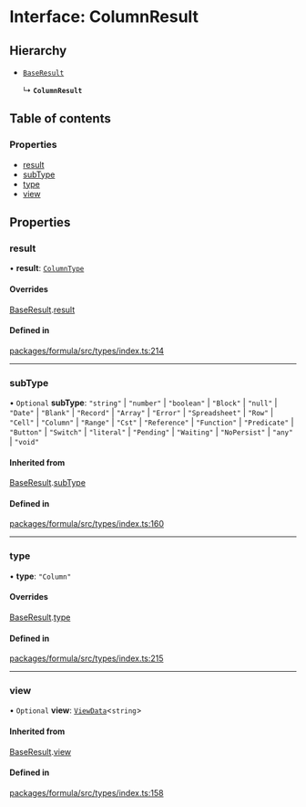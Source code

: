 # Interface: ColumnResult

## Hierarchy

- [`BaseResult`](BaseResult.md)

  ↳ **`ColumnResult`**

## Table of contents

### Properties

- [result](ColumnResult.md#result)
- [subType](ColumnResult.md#subtype)
- [type](ColumnResult.md#type)
- [view](ColumnResult.md#view)

## Properties

### <a id="result" name="result"></a> result

• **result**: [`ColumnType`](ColumnType.md)

#### Overrides

[BaseResult](BaseResult.md).[result](BaseResult.md#result)

#### Defined in

[packages/formula/src/types/index.ts:214](https://github.com/mashcard/mashcard/blob/main/packages/formula/src/types/index.ts#L214)

___

### <a id="subtype" name="subtype"></a> subType

• `Optional` **subType**: ``"string"`` \| ``"number"`` \| ``"boolean"`` \| ``"Block"`` \| ``"null"`` \| ``"Date"`` \| ``"Blank"`` \| ``"Record"`` \| ``"Array"`` \| ``"Error"`` \| ``"Spreadsheet"`` \| ``"Row"`` \| ``"Cell"`` \| ``"Column"`` \| ``"Range"`` \| ``"Cst"`` \| ``"Reference"`` \| ``"Function"`` \| ``"Predicate"`` \| ``"Button"`` \| ``"Switch"`` \| ``"literal"`` \| ``"Pending"`` \| ``"Waiting"`` \| ``"NoPersist"`` \| ``"any"`` \| ``"void"``

#### Inherited from

[BaseResult](BaseResult.md).[subType](BaseResult.md#subtype)

#### Defined in

[packages/formula/src/types/index.ts:160](https://github.com/mashcard/mashcard/blob/main/packages/formula/src/types/index.ts#L160)

___

### <a id="type" name="type"></a> type

• **type**: ``"Column"``

#### Overrides

[BaseResult](BaseResult.md).[type](BaseResult.md#type)

#### Defined in

[packages/formula/src/types/index.ts:215](https://github.com/mashcard/mashcard/blob/main/packages/formula/src/types/index.ts#L215)

___

### <a id="view" name="view"></a> view

• `Optional` **view**: [`ViewData`](ViewData.md)<`string`\>

#### Inherited from

[BaseResult](BaseResult.md).[view](BaseResult.md#view)

#### Defined in

[packages/formula/src/types/index.ts:158](https://github.com/mashcard/mashcard/blob/main/packages/formula/src/types/index.ts#L158)
